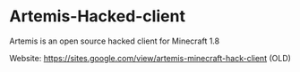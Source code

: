 # Artemis-Hacked-client
Artemis is an open source hacked client for Minecraft 1.8

Website: https://sites.google.com/view/artemis-minecraft-hack-client (OLD)
